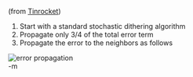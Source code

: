 (from <a href="http://www.tinrocket.com/">Tinrocket</a>)<br/>
<ol>
<li>Start with a standard stochastic dithering algorithm</li>
<li>Propagate only 3/4 of the total error term</li>
<li>Propagate the error to the neighbors as follows</li>
</ol>
<img src="http://www.earthvssoup.com/sp3w/uploaded_images/errorprop2-792949.gif" border="0" alt="error propagation" /><br/>
-m